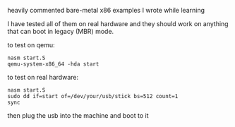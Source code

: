 heavily commented bare-metal x86 examples I wrote while learning

I have tested all of them on real hardware and they should work on anything that can boot in legacy
(MBR) mode.

to test on qemu:

    nasm start.S
    qemu-system-x86_64 -hda start

to test on real hardware:

    nasm start.S
    sudo dd if=start of=/dev/your/usb/stick bs=512 count=1
    sync

then plug the usb into the machine and boot to it
